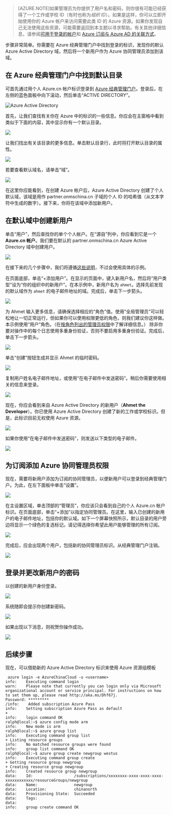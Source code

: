 
<br>

> [AZURE.NOTE]如果管理员为你提供了用户名和密码，则你很有可能已经获得了一个工作或学校 ID（有时也称为*组织 ID*）。如果是这样，你可以立即开始使用你的 Azure 帐户来访问需要此类 ID 的 Azure 资源。如果你发现自己无法使用这些资源，可能需要返回到本主题以寻求帮助。有关其他详细信息，请参阅[可用于登录的帐户](/documentation/articles/active-directory-how-subscriptions-associated-directory/)和 [Azure 订阅与 Azure AD 的关联方式](/documentation/articles/active-directory-how-subscriptions-associated-directory/)。

步骤非常简单。你需要在 Azure 经典管理门户中找到登录的标识，发现你的默认 Azure Active Directory 域，然后将一个新用户作为 Azure 协同管理员添加到该域。

## 在 Azure 经典管理门户中找到默认目录

可首先通过用个人 Azure.cn 帐户标识登录到 [Azure 经典管理门户](https://manage.windowsazure.cn)。登录后，在左侧的蓝色面板中向下滚动，然后单击“ACTIVE DIRECTORY”。

![Azure Active Directory](./media/virtual-machines-common-create-aad-work-id/azureactivedirectorywidget.png)

首先，让我们查找有关你在 Azure 中的标识的一些信息。你应会在主窗格中看到类似于下面的内容，其中显示你有一个默认目录。

![](./media/virtual-machines-common-create-aad-work-id/defaultaadlisting.png)

让我们找出有关该目录的更多信息。单击默认目录行，此时将打开默认目录的属性。

![](./media/virtual-machines-common-create-aad-work-id/defaultdirectorypage.png)

若要查看默认域名，请单击“域”。

![](./media/virtual-machines-common-create-aad-work-id/domainclicktoseeyourdefaultdomain.png)

在这里你应能看到，在创建 Azure 帐户后，Azure Active Directory 创建了个人默认域，该域是用作 partner.onmschina.cn 子域的个人 ID 的哈希值（从文本字符中生成的数字）。接下来，你将在该域中添加新用户。

## 在默认域中创建新用户

单击“用户”，然后查找你的单个个人帐户。在“源自”列中，你应看到它是一个 **Azure.cn 帐户**。我们要在默认的 partner.onmschina.cn Azure Active Directory 域中创建用户。

![](./media/virtual-machines-common-create-aad-work-id/defaultdirectoryuserslisting.png)

在接下来的几个步骤中，我们将遵循[这些说明](/documentation/articles/active-directory-create-users/)，不过会使用具体的示例。

在页面底部，单击“+添加用户”。在显示的页面中，键入新用户名，然后将“用户类型”设为“你的组织中的新用户”。在本示例中，新用户名为 `ahmet`。选择先前发现的默认域作为 `ahmet` 的电子邮件地址的域。完成后，单击下一步箭头。

![](./media/virtual-machines-common-create-aad-work-id/addingauserwithdirectorydropdown.png)

为 Ahmet 输入更多信息，请确保选择相应的“角色”值。使用“全局管理员”可以轻松地让一切正常运行，但如果你可以使用权限更低的角色，则我们建议你这样做。本示例使用“用户”角色。（在[按角色列出的管理员权限](/documentation/articles/active-directory-assign-admin-roles/)中了解详细信息。） 除非你要对操作中的每个日志使用多重身份验证，否则不要启用多重身份验证。完成后，单击下一步箭头。

![](./media/virtual-machines-common-create-aad-work-id/userprofileuseradmin.png)

单击“创建”按钮生成并显示 Ahmet 的临时密码。

![](./media/virtual-machines-common-create-aad-work-id/gettemporarypasswordforuser.png)

复制用户姓名电子邮件地址，或使用“在电子邮件中发送密码”。稍后你需要使用相关的信息来登录。

![](./media/virtual-machines-common-create-aad-work-id/receivedtemporarypassworddialog.png)

现在，你应会看到来自 Azure Active Directory 的新用户（**Ahmet the Developer**）。你已使用 Azure Active Directory 创建了新的工作或学校标识。但是，此标识目前无权使用 Azure 资源。

![](./media/virtual-machines-common-create-aad-work-id/defaultdirectoryusersaftercreate.png)

如果你使用“在电子邮件中发送密码”，则发送以下类型的电子邮件。

![](./media/virtual-machines-common-create-aad-work-id/emailreceivedfromnewusercreation.png)

## 为订阅添加 Azure 协同管理员权限

现在，需要将新用户添加为订阅的协同管理员，以便新用户可以登录到经典管理门户。为此，在左下面板中单击“设置”。

![](./media/virtual-machines-common-create-aad-work-id/thesettingswidget.png)

在主设置区域，单击顶部的“管理员”，你应该只会看到自己的个人 Azure.cn 帐户标识。在页面底部，单击“+添加”以指定协同管理员。在这里，输入已创建的新用户的电子邮件地址，包括你的默认域。如下一个屏幕快照所示，默认目录的用户旁边将显示一个绿色的复选标记。请记得选择你希望此用户能够管理的所有订阅。

![](./media/virtual-machines-common-create-aad-work-id/addingnewuserascoadmin.png)

完成后，应会出现两个用户，包括新的协同管理员标识。从经典管理门户注销。

![](./media/virtual-machines-common-create-aad-work-id/newuseraddedascoadministrator.png)

## 登录并更改新用户的密码

以创建的新用户身份登录。

![](./media/virtual-machines-common-create-aad-work-id/signinginwithnewuser.png)

系统随即会提示你创建新密码。

![](./media/virtual-machines-common-create-aad-work-id/mustupdateyourpassword.png)

如果出现以下消息，则祝贺你操作成功。

![](./media/virtual-machines-common-create-aad-work-id/successtourdialog.png)


## 后续步骤

现在，可以借助新的 Azure Active Directory 标识来使用 Azure 资源组模板

     azure login -e AzureChinaCloud -u <username>
    info:    Executing command login
    warn:    Please note that currently you can login only via Microsoft organizational account or service principal. For instructions on how to set them up, please read http://aka.ms/Dhf67j.
    Password: *********
    /info:    Added subscription Azure Pass
    info:    Setting subscription Azure Pass as default
    +
    info:    login command OK
    ralph@local:~$ azure config mode arm
    info:    New mode is arm
    ralph@local:~$ azure group list
    info:    Executing command group list
    + Listing resource groups
    info:    No matched resource groups were found
    info:    group list command OK
    ralph@local:~$ azure group create newgroup westus
    info:    Executing command group create
    + Getting resource group newgroup
    + Creating resource group newgroup
    info:    Created resource group newgroup
    data:    Id:                  /subscriptions/xxxxxxxx-xxxx-xxxx-xxxx-xxxxxxxxxxxx/resourceGroups/newgroup
    data:    Name:                newgroup
    data:    Location:            chinanorth
    data:    Provisioning State:  Succeeded
    data:    Tags:
    data:
    info:    group create command OK
